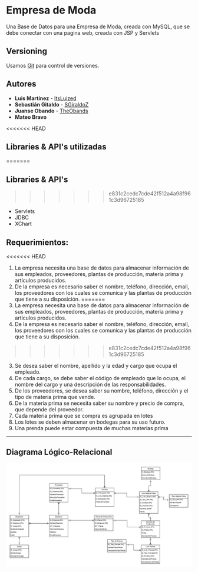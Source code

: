 # Empresa de Moda

Una Base de Datos para una Empresa de Moda, creada con MySQL, que se debe conectar con una pagina web, creada con JSP y Servlets 

## Versioning

Usamos [Git](http://git-scm.com) para control de versiones. 

## Autores

* **Luis Martínez** - [ItsLuized](https://github.com/ItsLuized)
* **Sebastián Gitaldo** - [SGiraldoZ](https://github.com/SGiraldoZ)
* **Juanse Obando** - [TheObands](https://github.com/TheObands)
* **Mateo Bravo** 

<<<<<<< HEAD
## Libraries & API's utilizadas
=======
## Libraries & API's
>>>>>>> e831c2cedc7cde42f512a4a98f961c3d96725185

* Servlets
* JDBC
* XChart

## Requerimientos:

<<<<<<< HEAD
  1.	La empresa necesita una base de datos para almacenar información de sus empleados, proveedores, plantas de producción, materia prima y artículos producidos.
  2.	De la empresa es necesario saber el nombre, teléfono, dirección, email, los proveedores con los cuales se comunica y las plantas de producción que tiene a su disposición.
=======
  1.	La empresa necesita una base de datos para almacenar información de sus empleados, proveedores, plantas de producción, materia        prima y artículos producidos.
  2.	De la empresa es necesario saber el nombre, teléfono, dirección, email, los proveedores con los cuales se comunica y las plantas      de producción que tiene a su disposición.
>>>>>>> e831c2cedc7cde42f512a4a98f961c3d96725185
  3.	Se desea saber el nombre, apellido y la edad y cargo que ocupa el empleado.
  4.	De cada cargo, se debe saber el código de empleado que lo ocupa, el nombre del cargo y una descripción de las responsabilidades.
  5.	De los proveedores, se desea saber su nombre, teléfono, dirección y el tipo de materia prima que vende. 
  6.	De la materia prima se necesita saber su nombre y precio de compra, que depende del proveedor.
  7.	Cada materia prima que se compra es agrupada en lotes
  8.	Los lotes se deben almacenar en bodegas para su uso futuro.
  9.	Una prenda puede estar compuesta de muchas materias prima

---

## Diagrama Lógico-Relacional

![alt text](https://github.com/ItsLuized/EmpresaModa/blob/master/DiagramaLogicoRelacional.jpeg)
